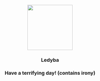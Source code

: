<p align="center">
    <img src="https://raw.githubusercontent.com/PokeAPI/sprites/master/sprites/pokemon/165.png" width="150" height="150">
</p>
<h3 align="center"> <b>Ledyba</b></h3>
<h3 align="center">Have a terrifying day! (contains irony)</h3>
